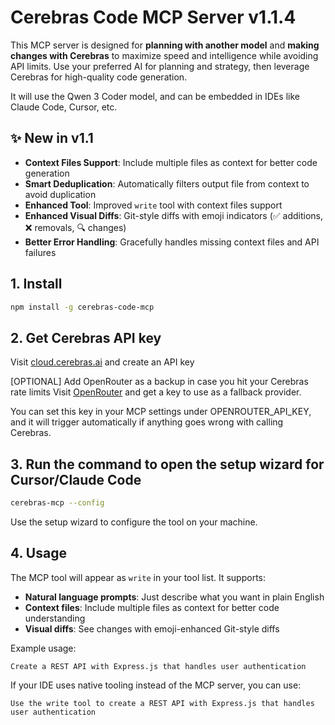 # Cerebras Code MCP Server v1.1.4

This MCP server is designed for **planning with another model** and **making changes with Cerebras** to maximize speed and intelligence while avoiding API limits. Use your preferred AI for planning and strategy, then leverage Cerebras for high-quality code generation.

It will use the Qwen 3 Coder model, and can be embedded in IDEs like Claude Code, Cursor, etc.

## ✨ New in v1.1

- **Context Files Support**: Include multiple files as context for better code generation
- **Smart Deduplication**: Automatically filters output file from context to avoid duplication
- **Enhanced Tool**: Improved `write` tool with context files support
- **Enhanced Visual Diffs**: Git-style diffs with emoji indicators (✅ additions, ❌ removals, 🔍 changes)
- **Better Error Handling**: Gracefully handles missing context files and API failures

## 1. Install
```bash
npm install -g cerebras-code-mcp
```

## 2. Get Cerebras API key
Visit [cloud.cerebras.ai](https://cloud.cerebras.ai) and create an API key

[OPTIONAL] Add OpenRouter as a backup in case you hit your Cerebras rate limits
Visit [OpenRouter](https://openrouter.ai/) and get a key to use as a fallback provider.

You can set this key in your MCP settings under OPENROUTER_API_KEY, and it will trigger automatically if anything goes wrong with calling Cerebras.


## 3. Run the command to open the setup wizard for Cursor/Claude Code
```bash
cerebras-mcp --config
```

Use the setup wizard to configure the tool on your machine.


## 4. Usage

The MCP tool will appear as `write` in your tool list. It supports:

- **Natural language prompts**: Just describe what you want in plain English
- **Context files**: Include multiple files as context for better code understanding
- **Visual diffs**: See changes with emoji-enhanced Git-style diffs

Example usage:
```
Create a REST API with Express.js that handles user authentication
```

If your IDE uses native tooling instead of the MCP server, you can use:
```
Use the write tool to create a REST API with Express.js that handles user authentication
```